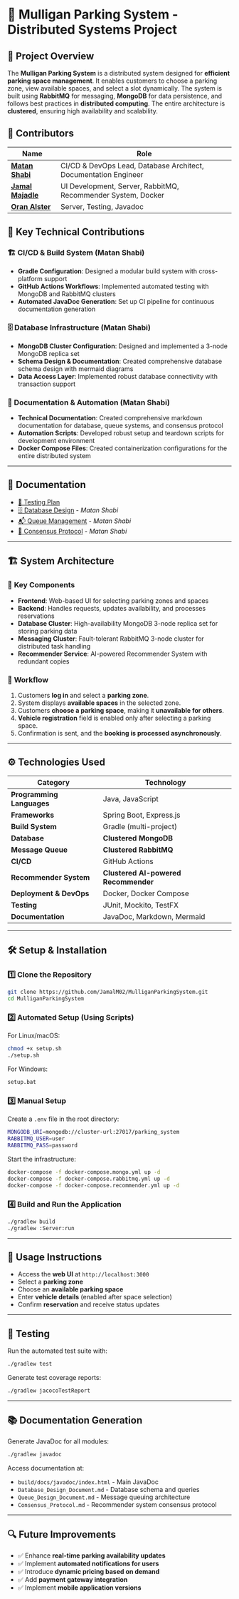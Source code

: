 # 🚀 Mulligan Parking System - Distributed Systems Project

## 📌 Project Overview
The **Mulligan Parking System** is a distributed system designed for **efficient parking space management**. It enables customers to choose a parking zone, view available spaces, and select a slot dynamically. The system is built using **RabbitMQ** for messaging, **MongoDB** for data persistence, and follows best practices in **distributed computing**. The entire architecture is **clustered**, ensuring high availability and scalability.

## 👥 Contributors
| Name              | Role                          |
|---------------|-----------------------------|
| [**Matan Shabi**](https://github.com/Matan-Shabi)   | CI/CD & DevOps Lead, Database Architect, Documentation Engineer |
| [**Jamal Majadle**](https://github.com/JamalM02)   | UI Development, Server, RabbitMQ, Recommender System, Docker |
| [**Oran Alster**](https://github.com/Oran01)  | Server, Testing, Javadoc |

## 🔧 Key Technical Contributions

### 🏗️ CI/CD & Build System (Matan Shabi)
- **Gradle Configuration**: Designed a modular build system with cross-platform support
- **GitHub Actions Workflows**: Implemented automated testing with MongoDB and RabbitMQ clusters
- **Automated JavaDoc Generation**: Set up CI pipeline for continuous documentation generation

### 🗄️ Database Infrastructure (Matan Shabi)
- **MongoDB Cluster Configuration**: Designed and implemented a 3-node MongoDB replica set
- **Schema Design & Documentation**: Created comprehensive database schema design with mermaid diagrams
- **Data Access Layer**: Implemented robust database connectivity with transaction support

### 📑 Documentation & Automation (Matan Shabi)
- **Technical Documentation**: Created comprehensive markdown documentation for database, queue systems, and consensus protocol
- **Automation Scripts**: Developed robust setup and teardown scripts for development environment
- **Docker Compose Files**: Created containerization configurations for the entire distributed system

---

## 📜 Documentation

- [📑 Testing Plan](TestAcceptance.md)
- [🗄️ Database Design](Database_Design_Document.md) - *Matan Shabi*
- [📬 Queue Management](Queue_Design_Document.md) - *Matan Shabi*
- [📖 Consensus Protocol](Consensus_Protocol.md) - *Matan Shabi*

---

## 🏗️ System Architecture
### 🔹 **Key Components**

- **Frontend**: Web-based UI for selecting parking zones and spaces
- **Backend**: Handles requests, updates availability, and processes reservations
- **Database Cluster**: High-availability MongoDB 3-node replica set for storing parking data
- **Messaging Cluster**: Fault-tolerant RabbitMQ 3-node cluster for distributed task handling
- **Recommender Service**: AI-powered Recommender System with redundant copies

### 🔹 **Workflow**

1. Customers **log in** and select a **parking zone**.
2. System displays **available spaces** in the selected zone.
3. Customers **choose a parking space**, making it **unavailable for others**.
4. **Vehicle registration** field is enabled only after selecting a parking space.
5. Confirmation is sent, and the **booking is processed asynchronously**.

---

## ⚙️ Technologies Used
| **Category** | **Technology** |
|-------------|---------------|
| **Programming Languages** | Java, JavaScript |
| **Frameworks** | Spring Boot, Express.js |
| **Build System** | Gradle (multi-project) |
| **Database** | **Clustered MongoDB** |
| **Message Queue** | **Clustered RabbitMQ** |
| **CI/CD** | GitHub Actions |
| **Recommender System** | **Clustered AI-powered Recommender** |
| **Deployment & DevOps** | Docker, Docker Compose |
| **Testing** | JUnit, Mockito, TestFX |
| **Documentation** | JavaDoc, Markdown, Mermaid |

---

## 🛠️ Setup & Installation
### 1️⃣ **Clone the Repository**
```sh
git clone https://github.com/JamalM02/MulliganParkingSystem.git
cd MulliganParkingSystem
```

### 2️⃣ **Automated Setup (Using Scripts)**
For Linux/macOS:
```sh
chmod +x setup.sh
./setup.sh
```

For Windows:
```sh
setup.bat
```

### 3️⃣ **Manual Setup**
Create a `.env` file in the root directory:
```sh
MONGODB_URI=mongodb://cluster-url:27017/parking_system
RABBITMQ_USER=user
RABBITMQ_PASS=password
```

Start the infrastructure:
```sh
docker-compose -f docker-compose.mongo.yml up -d
docker-compose -f docker-compose.rabbitmq.yml up -d
docker-compose -f docker-compose.recommender.yml up -d
```

### 4️⃣ **Build and Run the Application**
```sh
./gradlew build
./gradlew :Server:run
```

---

## 📌 Usage Instructions

- Access the **web UI** at `http://localhost:3000`
- Select a **parking zone**
- Choose an **available parking space**
- Enter **vehicle details** (enabled after space selection)
- Confirm **reservation** and receive status updates

---

## 🧪 Testing

Run the automated test suite with:
```sh
./gradlew test
```

Generate test coverage reports:
```sh
./gradlew jacocoTestReport
```

---

## 📚 Documentation Generation

Generate JavaDoc for all modules:
```sh
./gradlew javadoc
```

Access documentation at:
- `build/docs/javadoc/index.html` - Main JavaDoc
- `Database_Design_Document.md` - Database schema and queries
- `Queue_Design_Document.md` - Message queuing architecture
- `Consensus_Protocol.md` - Recommender system consensus protocol

---

## 🔍 Future Improvements

- ✅ Enhance **real-time parking availability updates**
- ✅ Implement **automated notifications for users**
- ✅ Introduce **dynamic pricing based on demand**
- ✅ Add **payment gateway integration**
- ✅ Implement **mobile application versions**

